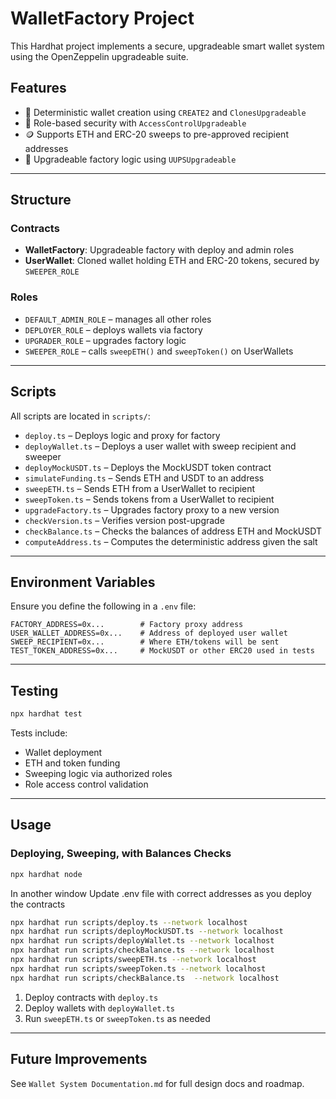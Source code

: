 
# WalletFactory Project

This Hardhat project implements a secure, upgradeable smart wallet system using the OpenZeppelin upgradeable suite.

## Features

- 🧱 Deterministic wallet creation using `CREATE2` and `ClonesUpgradeable`
- 🔐 Role-based security with `AccessControlUpgradeable`
- 🪙 Supports ETH and ERC-20 sweeps to pre-approved recipient addresses
- 🔁 Upgradeable factory logic using `UUPSUpgradeable`

---

## Structure

### Contracts

- **WalletFactory**: Upgradeable factory with deploy and admin roles
- **UserWallet**: Cloned wallet holding ETH and ERC-20 tokens, secured by `SWEEPER_ROLE`

### Roles

- `DEFAULT_ADMIN_ROLE` – manages all other roles
- `DEPLOYER_ROLE` – deploys wallets via factory
- `UPGRADER_ROLE` – upgrades factory logic
- `SWEEPER_ROLE` – calls `sweepETH()` and `sweepToken()` on UserWallets

---

## Scripts

All scripts are located in `scripts/`:

- `deploy.ts` – Deploys logic and proxy for factory
- `deployWallet.ts` – Deploys a user wallet with sweep recipient and sweeper
- `deployMockUSDT.ts` – Deploys the MockUSDT token contract
- `simulateFunding.ts` – Sends ETH and USDT to an address
- `sweepETH.ts` – Sends ETH from a UserWallet to recipient
- `sweepToken.ts` – Sends tokens from a UserWallet to recipient
- `upgradeFactory.ts` – Upgrades factory proxy to a new version
- `checkVersion.ts` – Verifies version post-upgrade
- `checkBalance.ts` – Checks the balances of address ETH and MockUSDT
- `computeAddress.ts` – Computes the deterministic address given the salt

---

## Environment Variables

Ensure you define the following in a `.env` file:

```
FACTORY_ADDRESS=0x...        # Factory proxy address
USER_WALLET_ADDRESS=0x...    # Address of deployed user wallet
SWEEP_RECIPIENT=0x...        # Where ETH/tokens will be sent
TEST_TOKEN_ADDRESS=0x...     # MockUSDT or other ERC20 used in tests
```

---

## Testing

```bash
npx hardhat test
```

Tests include:

- Wallet deployment
- ETH and token funding
- Sweeping logic via authorized roles
- Role access control validation

---

## Usage
### Deploying, Sweeping, with Balances Checks
```bash 
npx hardhat node
```
In another window
Update .env file with correct addresses as you deploy the contracts
```bash
npx hardhat run scripts/deploy.ts --network localhost
npx hardhat run scripts/deployMockUSDT.ts --network localhost
npx hardhat run scripts/deployWallet.ts --network localhost
npx hardhat run scripts/checkBalance.ts --network localhost
npx hardhat run scripts/sweepETH.ts --network localhost
npx hardhat run scripts/sweepToken.ts --network localhost
npx hardhat run scripts/checkBalance.ts  --network localhost
```

1. Deploy contracts with `deploy.ts`
2. Deploy wallets with `deployWallet.ts`
3. Run `sweepETH.ts` or `sweepToken.ts` as needed

---

## Future Improvements

See `Wallet System Documentation.md` for full design docs and roadmap.

